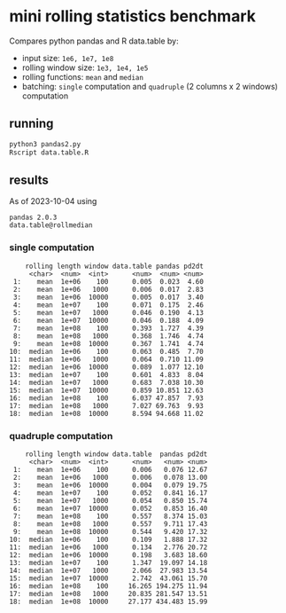 
# mini rolling statistics benchmark

Compares python pandas and R data.table by:

- input size: `1e6, 1e7, 1e8`
- rolling window size: `1e3, 1e4, 1e5`
- rolling functions: `mean` and `median`
- batching: `single` computation and `quadruple` (2 columns x 2 windows) computation

## running

```sh
python3 pandas2.py
Rscript data.table.R
```

## results

As of 2023-10-04 using

```
pandas 2.0.3
data.table@rollmedian
```

### single computation

```
    rolling length window data.table pandas pd2dt
     <char>  <num>  <int>      <num>  <num> <num>
 1:    mean  1e+06    100      0.005  0.023  4.60
 2:    mean  1e+06   1000      0.006  0.017  2.83
 3:    mean  1e+06  10000      0.005  0.017  3.40
 4:    mean  1e+07    100      0.071  0.175  2.46
 5:    mean  1e+07   1000      0.046  0.190  4.13
 6:    mean  1e+07  10000      0.046  0.188  4.09
 7:    mean  1e+08    100      0.393  1.727  4.39
 8:    mean  1e+08   1000      0.368  1.746  4.74
 9:    mean  1e+08  10000      0.367  1.741  4.74
10:  median  1e+06    100      0.063  0.485  7.70
11:  median  1e+06   1000      0.064  0.710 11.09
12:  median  1e+06  10000      0.089  1.077 12.10
13:  median  1e+07    100      0.601  4.833  8.04
14:  median  1e+07   1000      0.683  7.038 10.30
15:  median  1e+07  10000      0.859 10.851 12.63
16:  median  1e+08    100      6.037 47.857  7.93
17:  median  1e+08   1000      7.027 69.763  9.93
18:  median  1e+08  10000      8.594 94.668 11.02
```

### quadruple computation

```
    rolling length window data.table  pandas pd2dt
     <char>  <num>  <int>      <num>   <num> <num>
 1:    mean  1e+06    100      0.006   0.076 12.67
 2:    mean  1e+06   1000      0.006   0.078 13.00
 3:    mean  1e+06  10000      0.004   0.079 19.75
 4:    mean  1e+07    100      0.052   0.841 16.17
 5:    mean  1e+07   1000      0.054   0.850 15.74
 6:    mean  1e+07  10000      0.052   0.853 16.40
 7:    mean  1e+08    100      0.557   8.374 15.03
 8:    mean  1e+08   1000      0.557   9.711 17.43
 9:    mean  1e+08  10000      0.544   9.420 17.32
10:  median  1e+06    100      0.109   1.888 17.32
11:  median  1e+06   1000      0.134   2.776 20.72
12:  median  1e+06  10000      0.198   3.683 18.60
13:  median  1e+07    100      1.347  19.097 14.18
14:  median  1e+07   1000      2.066  27.983 13.54
15:  median  1e+07  10000      2.742  43.061 15.70
16:  median  1e+08    100     16.265 194.275 11.94
17:  median  1e+08   1000     20.835 281.547 13.51
18:  median  1e+08  10000     27.177 434.483 15.99
```
